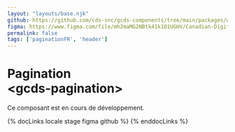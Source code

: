 ```yaml
---
layout: "layouts/base.njk"
github: https://github.com/cds-snc/gcds-components/tree/main/packages/web/src/components/gcds-pagination
figma: https://www.figma.com/file/mh2maMG2NBtk41k1O1UGHV/Canadian-Digital-Service%E2%80%A8---GC-Design-System?node-id=1431%3A5269&t=ciEmm7GYyGAY73zZ-0
permalink: false
tags: ['paginationFR', 'header']
---
```


# Pagination <br>&lt;gcds-pagination&gt;

Ce composant est en cours de développement.

{% docLinks locale stage figma github %}
{% enddocLinks %}

<br/>
